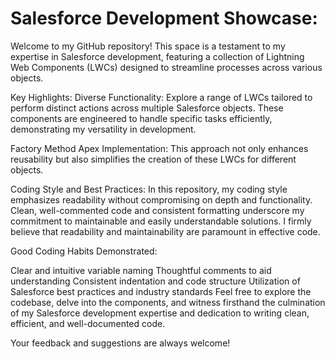 # Salesforce Development Showcase:

Welcome to my GitHub repository! This space is a testament to my expertise in Salesforce development, featuring a collection of Lightning Web Components (LWCs) designed to streamline processes across various objects.

Key Highlights:
Diverse Functionality: Explore a range of LWCs tailored to perform distinct actions across multiple Salesforce objects. These components are engineered to handle specific tasks efficiently, demonstrating my versatility in development.

Factory Method Apex Implementation: This approach not only enhances reusability but also simplifies the creation of these LWCs for different objects.

Coding Style and Best Practices:
In this repository, my coding style emphasizes readability without compromising on depth and functionality. Clean, well-commented code and consistent formatting underscore my commitment to maintainable and easily understandable solutions. I firmly believe that readability and maintainability are paramount in effective code.

Good Coding Habits Demonstrated:

Clear and intuitive variable naming
Thoughtful comments to aid understanding
Consistent indentation and code structure
Utilization of Salesforce best practices and industry standards
Feel free to explore the codebase, delve into the components, and witness firsthand the culmination of my Salesforce development expertise and dedication to writing clean, efficient, and well-documented code.

Your feedback and suggestions are always welcome!
